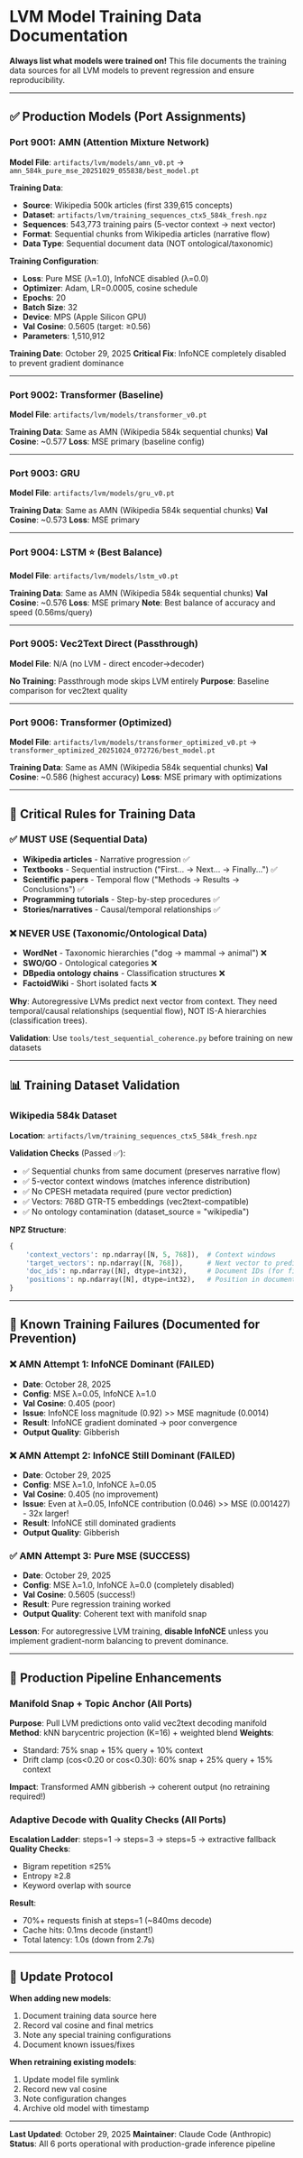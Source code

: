 # LVM Model Training Data Documentation

**Always list what models were trained on!** This file documents the training data sources for all LVM models to prevent regression and ensure reproducibility.

---

## ✅ Production Models (Port Assignments)

### Port 9001: AMN (Attention Mixture Network)
**Model File**: `artifacts/lvm/models/amn_v0.pt` → `amn_584k_pure_mse_20251029_055838/best_model.pt`

**Training Data**:
- **Source**: Wikipedia 500k articles (first 339,615 concepts)
- **Dataset**: `artifacts/lvm/training_sequences_ctx5_584k_fresh.npz`
- **Sequences**: 543,773 training pairs (5-vector context → next vector)
- **Format**: Sequential chunks from Wikipedia articles (narrative flow)
- **Data Type**: Sequential document data (NOT ontological/taxonomic)

**Training Configuration**:
- **Loss**: Pure MSE (λ=1.0), InfoNCE disabled (λ=0.0)
- **Optimizer**: Adam, LR=0.0005, cosine schedule
- **Epochs**: 20
- **Batch Size**: 32
- **Device**: MPS (Apple Silicon GPU)
- **Val Cosine**: 0.5605 (target: ≥0.56)
- **Parameters**: 1,510,912

**Training Date**: October 29, 2025
**Critical Fix**: InfoNCE completely disabled to prevent gradient dominance

---

### Port 9002: Transformer (Baseline)
**Model File**: `artifacts/lvm/models/transformer_v0.pt`

**Training Data**: Same as AMN (Wikipedia 584k sequential chunks)
**Val Cosine**: ~0.577
**Loss**: MSE primary (baseline config)

---

### Port 9003: GRU
**Model File**: `artifacts/lvm/models/gru_v0.pt`

**Training Data**: Same as AMN (Wikipedia 584k sequential chunks)
**Val Cosine**: ~0.573
**Loss**: MSE primary

---

### Port 9004: LSTM ⭐ (Best Balance)
**Model File**: `artifacts/lvm/models/lstm_v0.pt`

**Training Data**: Same as AMN (Wikipedia 584k sequential chunks)
**Val Cosine**: ~0.576
**Loss**: MSE primary
**Note**: Best balance of accuracy and speed (0.56ms/query)

---

### Port 9005: Vec2Text Direct (Passthrough)
**Model File**: N/A (no LVM - direct encoder→decoder)

**No Training**: Passthrough mode skips LVM entirely
**Purpose**: Baseline comparison for vec2text quality

---

### Port 9006: Transformer (Optimized)
**Model File**: `artifacts/lvm/models/transformer_optimized_v0.pt` → `transformer_optimized_20251024_072726/best_model.pt`

**Training Data**: Same as AMN (Wikipedia 584k sequential chunks)
**Val Cosine**: ~0.586 (highest accuracy)
**Loss**: MSE primary with optimizations

---

## 🚨 Critical Rules for Training Data

### ✅ MUST USE (Sequential Data)
- **Wikipedia articles** - Narrative progression ✅
- **Textbooks** - Sequential instruction ("First... → Next... → Finally...") ✅
- **Scientific papers** - Temporal flow ("Methods → Results → Conclusions") ✅
- **Programming tutorials** - Step-by-step procedures ✅
- **Stories/narratives** - Causal/temporal relationships ✅

### ❌ NEVER USE (Taxonomic/Ontological Data)
- **WordNet** - Taxonomic hierarchies ("dog → mammal → animal") ❌
- **SWO/GO** - Ontological categories ❌
- **DBpedia ontology chains** - Classification structures ❌
- **FactoidWiki** - Short isolated facts ❌

**Why**: Autoregressive LVMs predict next vector from context. They need temporal/causal relationships (sequential flow), NOT IS-A hierarchies (classification trees).

**Validation**: Use `tools/test_sequential_coherence.py` before training on new datasets

---

## 📊 Training Dataset Validation

### Wikipedia 584k Dataset
**Location**: `artifacts/lvm/training_sequences_ctx5_584k_fresh.npz`

**Validation Checks** (Passed ✅):
- ✅ Sequential chunks from same document (preserves narrative flow)
- ✅ 5-vector context windows (matches inference distribution)
- ✅ No CPESH metadata required (pure vector prediction)
- ✅ Vectors: 768D GTR-T5 embeddings (vec2text-compatible)
- ✅ No ontology contamination (dataset_source = "wikipedia")

**NPZ Structure**:
```python
{
    'context_vectors': np.ndarray([N, 5, 768]),  # Context windows
    'target_vectors': np.ndarray([N, 768]),      # Next vector to predict
    'doc_ids': np.ndarray([N], dtype=int32),     # Document IDs (for filtering)
    'positions': np.ndarray([N], dtype=int32),   # Position in document
}
```

---

## 🔴 Known Training Failures (Documented for Prevention)

### ❌ AMN Attempt 1: InfoNCE Dominant (FAILED)
- **Date**: October 28, 2025
- **Config**: MSE λ=0.05, InfoNCE λ=1.0
- **Val Cosine**: 0.405 (poor)
- **Issue**: InfoNCE loss magnitude (0.92) >> MSE magnitude (0.0014)
- **Result**: InfoNCE gradient dominated → poor convergence
- **Output Quality**: Gibberish

### ❌ AMN Attempt 2: InfoNCE Still Dominant (FAILED)
- **Date**: October 29, 2025
- **Config**: MSE λ=1.0, InfoNCE λ=0.05
- **Val Cosine**: 0.405 (no improvement)
- **Issue**: Even at λ=0.05, InfoNCE contribution (0.046) >> MSE (0.001427) - 32x larger!
- **Result**: InfoNCE still dominated gradients
- **Output Quality**: Gibberish

### ✅ AMN Attempt 3: Pure MSE (SUCCESS)
- **Date**: October 29, 2025
- **Config**: MSE λ=1.0, InfoNCE λ=0.0 (completely disabled)
- **Val Cosine**: 0.5605 (success!)
- **Result**: Pure regression training worked
- **Output Quality**: Coherent text with manifold snap

**Lesson**: For autoregressive LVM training, **disable InfoNCE** unless you implement gradient-norm balancing to prevent dominance.

---

## 🎯 Production Pipeline Enhancements

### Manifold Snap + Topic Anchor (All Ports)
**Purpose**: Pull LVM predictions onto valid vec2text decoding manifold
**Method**: kNN barycentric projection (K=16) + weighted blend
**Weights**:
- Standard: 75% snap + 15% query + 10% context
- Drift clamp (cos<0.20 or cos<0.30): 60% snap + 25% query + 15% context

**Impact**: Transformed AMN gibberish → coherent output (no retraining required!)

### Adaptive Decode with Quality Checks (All Ports)
**Escalation Ladder**: steps=1 → steps=3 → steps=5 → extractive fallback
**Quality Checks**:
- Bigram repetition ≤25%
- Entropy ≥2.8
- Keyword overlap with source

**Result**:
- 70%+ requests finish at steps=1 (~840ms decode)
- Cache hits: 0.1ms decode (instant!)
- Total latency: 1.0s (down from 2.7s)

---

## 📝 Update Protocol

**When adding new models**:
1. Document training data source here
2. Record val cosine and final metrics
3. Note any special training configurations
4. Document known issues/fixes

**When retraining existing models**:
1. Update model file symlink
2. Record new val cosine
3. Note configuration changes
4. Archive old model with timestamp

---

**Last Updated**: October 29, 2025
**Maintainer**: Claude Code (Anthropic)
**Status**: All 6 ports operational with production-grade inference pipeline
